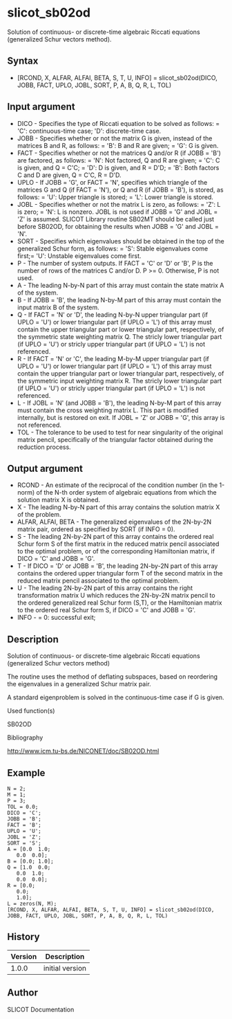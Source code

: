 

# slicot_sb02od

Solution of continuous- or discrete-time algebraic Riccati equations (generalized Schur vectors method).

## Syntax

- [RCOND, X, ALFAR, ALFAI, BETA, S, T, U, INFO] = slicot_sb02od(DICO, JOBB, FACT, UPLO, JOBL, SORT, P, A, B, Q, R, L, TOL)

## Input argument

 - DICO - Specifies the type of Riccati equation to be solved as follows: = 'C': continuous-time case; 'D': discrete-time case.
 - JOBB - Specifies whether or not the matrix G is given, instead of the matrices B and R, as follows: = 'B':  B and R are given; = 'G':  G is given.
 - FACT - Specifies whether or not the matrices Q and/or R (if JOBB = 'B') are factored, as follows: = 'N':  Not factored, Q and R are given; = 'C':  C is given, and Q = C'C; = 'D':  D is given, and R = D'D; = 'B':  Both factors C and D are given, Q = C'C, R = D'D.
 - UPLO - If JOBB = 'G', or FACT = 'N', specifies which triangle of the matrices G and Q (if FACT = 'N'), or Q and R (if JOBB = 'B'), is stored, as follows: = 'U':  Upper triangle is stored; = 'L':  Lower triangle is stored.
 - JOBL - Specifies whether or not the matrix L is zero, as follows: = 'Z':  L is zero; = 'N':  L is nonzero. JOBL is not used if JOBB = 'G' and JOBL = 'Z' is assumed. SLICOT Library routine SB02MT should be called just before SB02OD, for obtaining the results when JOBB = 'G' and JOBL = 'N'.
 - SORT - Specifies which eigenvalues should be obtained in the top of the generalized Schur form, as follows: = 'S':  Stable   eigenvalues come first;= 'U':  Unstable eigenvalues come first.
 - P - The number of system outputs. If FACT = 'C' or 'D' or 'B', P is the number of rows of the matrices C and/or D. P >= 0. Otherwise, P is not used.
 - A - The leading N-by-N part of this array must contain the state matrix A of the system.
 - B - If JOBB = 'B', the leading N-by-M part of this array must contain the input matrix B of the system.
 - Q - If FACT = 'N' or 'D', the leading N-by-N upper triangular part (if UPLO = 'U') or lower triangular part (if UPLO = 'L') of this array must contain the upper triangular part or lower triangular part, respectively, of the symmetric state weighting matrix Q. The stricly lower triangular part (if UPLO = 'U') or stricly upper triangular part (if UPLO = 'L') is not referenced.
 - R - If FACT = 'N' or 'C', the leading M-by-M upper triangular part (if UPLO = 'U') or lower triangular part (if UPLO = 'L') of this array must contain the upper triangular part or lower triangular part, respectively, of the symmetric input weighting matrix R. The stricly lower triangular part (if UPLO = 'U') or stricly upper triangular part (if UPLO = 'L') is not referenced.
 - L - If JOBL = 'N' (and JOBB = 'B'), the leading N-by-M part of this array must contain the cross weighting matrix L. This part is modified internally, but is restored on exit. If JOBL = 'Z' or JOBB = 'G', this array is not referenced.
 - TOL - The tolerance to be used to test for near singularity of the original matrix pencil, specifically of the triangular factor obtained during the reduction process.

## Output argument

 - RCOND - An estimate of the reciprocal of the condition number (in the 1-norm) of the N-th order system of algebraic equations from which the solution matrix X is obtained.
 - X - The leading N-by-N part of this array contains the solution matrix X of the problem.
 - ALFAR, ALFAI, BETA - The generalized eigenvalues of the 2N-by-2N matrix pair, ordered as specified by SORT (if INFO = 0).
 - S - The leading 2N-by-2N part of this array contains the ordered real Schur form S of the first matrix in the reduced matrix pencil associated to the optimal problem, or of the corresponding Hamiltonian matrix, if DICO = 'C' and JOBB = 'G'.
 - T - If DICO = 'D' or JOBB = 'B', the leading 2N-by-2N part of this array contains the ordered upper triangular form T of the second matrix in the reduced matrix pencil associated to the optimal problem.
 - U - The leading 2N-by-2N part of this array contains the right transformation matrix U which reduces the 2N-by-2N matrix pencil to the ordered generalized real Schur form (S,T), or the Hamiltonian matrix to the ordered real Schur form S, if DICO = 'C' and JOBB = 'G'.
 - INFO - = 0:  successful exit;

## Description


  <p>Solution of continuous- or discrete-time algebraic Riccati equations (generalized Schur vectors method)</p>
  <p>The routine uses the method of deflating subspaces, based on reordering the eigenvalues in a generalized Schur matrix pair.</p>
  <p>A standard eigenproblem is solved in the continuous-time case if G is given.</p>


Used function(s)

SB02OD

Bibliography

http://www.icm.tu-bs.de/NICONET/doc/SB02OD.html

## Example

```Nelson
N = 2;
M = 1;
P = 3;
TOL = 0.0;
DICO = 'C';
JOBB = 'B';
FACT = 'B';
UPLO = 'U';
JOBL = 'Z';
SORT = 'S';
A = [0.0  1.0;
   0.0  0.0];
B = [0.0; 1.0];
Q = [1.0  0.0;
   0.0  1.0;
   0.0  0.0];
R = [0.0;
   0.0;
   1.0];
L = zeros(N, M);
[RCOND, X, ALFAR, ALFAI, BETA, S, T, U, INFO] = slicot_sb02od(DICO, JOBB, FACT, UPLO, JOBL, SORT, P, A, B, Q, R, L, TOL)
```

## History

|Version|Description|
|------|------|
|1.0.0|initial version|


## Author

SLICOT Documentation



